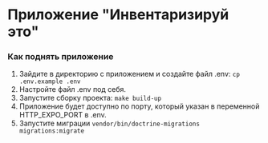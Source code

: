 # Приложение "Инвентаризируй это"

### Как поднять приложение
1. Зайдите в директорию с приложением и создайте файл .env: ```cp .env.example .env```
2. Настройте файл .env под себя.
3. Запустите сборку проекта: ```make build-up```
4. Приложение будет доступно по порту, который указан в переменной HTTP_EXPO_PORT в .env.
5. Запустите миграции ```vendor/bin/doctrine-migrations migrations:migrate```
